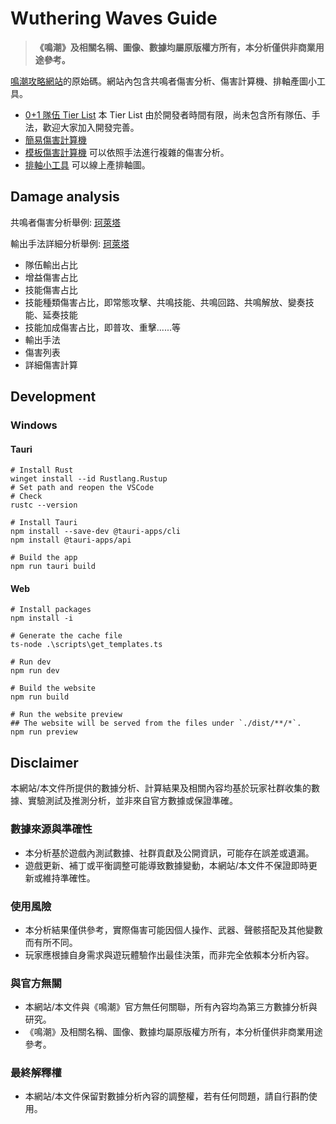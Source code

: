 # Wuthering Waves Guide

> **《鳴潮》及相關名稱、圖像、數據均屬原版權方所有，本分析僅供非商業用途參考。**

[鳴潮攻略網站](https://wutheringwavesguide.netlify.app/)的原始碼。網站內包含共鳴者傷害分析、傷害計算機、排軸產圖小工具。

- [0+1 隊伍 Tier List](https://wutheringwavesguide.netlify.app/tiers/t01/affixes_15_1) 本 Tier List 由於開發者時間有限，尚未包含所有隊伍、手法，歡迎大家加入開發完善。
- [簡易傷害計算機](https://wutheringwavesguide.netlify.app/tool/simple_calculator)
- [模板傷害計算機](https://wutheringwavesguide.netlify.app/tool/template_calculator) 可以依照手法進行複雜的傷害分析。
- [排軸小工具](https://wutheringwavesguide.netlify.app/tool/rotation_builder) 可以線上產排軸圖。

## Damage analysis

共鳴者傷害分析舉例: [珂萊塔](https://wutheringwavesguide.netlify.app/resonator/1107)

輸出手法詳細分析舉例: [珂萊塔](https://wutheringwavesguide.netlify.app/template/82176157/damage_analysis/affixes_20_skill_bonus)

- 隊伍輸出占比
- 增益傷害占比
- 技能傷害占比
- 技能種類傷害占比，即常態攻擊、共鳴技能、共鳴回路、共鳴解放、變奏技能、延奏技能
- 技能加成傷害占比，即普攻、重擊......等
- 輸出手法
- 傷害列表
- 詳細傷害計算

## Development

### Windows

#### Tauri

```script
# Install Rust
winget install --id Rustlang.Rustup
# Set path and reopen the VSCode
# Check
rustc --version

# Install Tauri
npm install --save-dev @tauri-apps/cli
npm install @tauri-apps/api

# Build the app
npm run tauri build
```

#### Web

```script
# Install packages
npm install -i

# Generate the cache file
ts-node .\scripts\get_templates.ts

# Run dev
npm run dev

# Build the website
npm run build

# Run the website preview
## The website will be served from the files under `./dist/**/*`.
npm run preview
```

## Disclaimer

本網站/本文件所提供的數據分析、計算結果及相關內容均基於玩家社群收集的數據、實驗測試及推測分析，並非來自官方數據或保證準確。

### 數據來源與準確性

- 本分析基於遊戲內測試數據、社群貢獻及公開資訊，可能存在誤差或遺漏。
- 遊戲更新、補丁或平衡調整可能導致數據變動，本網站/本文件不保證即時更新或維持準確性。

### 使用風險

- 本分析結果僅供參考，實際傷害可能因個人操作、武器、聲骸搭配及其他變數而有所不同。
- 玩家應根據自身需求與遊玩體驗作出最佳決策，而非完全依賴本分析內容。

### 與官方無關

- 本網站/本文件與《鳴潮》官方無任何關聯，所有內容均為第三方數據分析與研究。
- 《鳴潮》及相關名稱、圖像、數據均屬原版權方所有，本分析僅供非商業用途參考。

### 最終解釋權

- 本網站/本文件保留對數據分析內容的調整權，若有任何問題，請自行斟酌使用。
